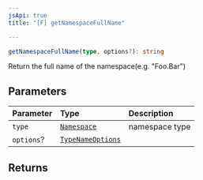 ```yaml
---
jsApi: true
title: "[F] getNamespaceFullName"

---
```

```ts
getNamespaceFullName(type, options?): string
```

Return the full name of the namespace(e.g. "Foo.Bar")

## Parameters

| Parameter | Type | Description |
| :------ | :------ | :------ |
| `type` | [`Namespace`](../interfaces/Namespace.md) | namespace type |
| `options`? | [`TypeNameOptions`](../interfaces/TypeNameOptions.md) |  |

## Returns
